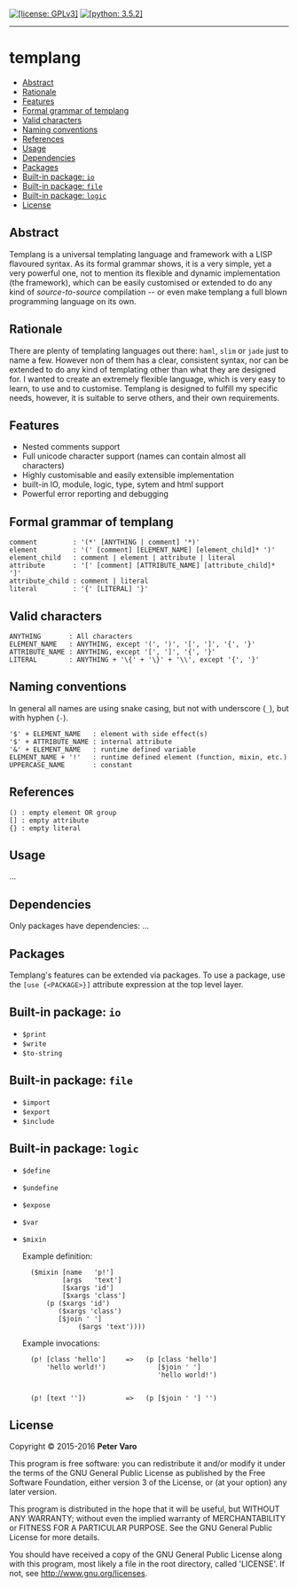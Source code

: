[![[license: GPLv3]][1]][2]
[![[python: 3.5.2]][3]][4]

- - -

templang
========

- [Abstract](#abstract)
- [Rationale](#rationale)
- [Features](#features)
- [Formal grammar of templang](#formal-grammar-of-templang)
- [Valid characters](#valid-characters)
- [Naming conventions](#naming-conventions)
- [References](#references)
- [Usage](#usage)
- [Dependencies](#dependencies)
- [Packages](#packages)
- [Built-in package: `io`](#built-in-package-io)
- [Built-in package: `file`](#built-in-package-file)
- [Built-in package: `logic`](#built-in-package-logic)
- [License](#license)



Abstract
--------

Templang is a universal templating language and framework with a LISP flavoured
syntax. As its formal grammar shows, it is a very simple, yet a very powerful
one, not to mention its flexible and dynamic implementation (the framework),
which can be easily customised or extended to do any kind of *source-to-source*
compilation -- or even make templang a full blown programming language on its
own.



Rationale
---------

There are plenty of templating languages out there: `haml`, `slim` or `jade`
just to name a few. However non of them has a clear, consistent syntax, nor can
be extended to do any kind of templating other than what they are designed for.
I wanted to create an extremely flexible language, which is very easy to learn,
to use and to customise. Templang is designed to fulfill my specific needs,
however, it is suitable to serve others, and their own requirements.



Features
--------

- Nested comments support
- Full unicode character support (names can contain almost all characters)
- Highly customisable and easily extensible implementation
- built-in IO, module, logic, type, sytem and html support
- Powerful error reporting and debugging



Formal grammar of templang
--------------------------

    comment         : '(*' [ANYTHING | comment] '*)'
    element         : '(' [comment] [ELEMENT_NAME] [element_child]* ')'
    element_child   : comment | element | attribute | literal
    attribute       : '[' [comment] [ATTRIBUTE_NAME] [attribute_child]* ']'
    attribute_child : comment | literal
    literal         : '{' [LITERAL] '}'



Valid characters
----------------

    ANYTHING       : All characters
    ELEMENT_NAME   : ANYTHING, except '(', ')', '[', ']', '{', '}'
    ATTRIBUTE_NAME : ANYTHING, except '[', ']', '{', '}'
    LITERAL        : ANYTHING + '\{' + '\}' + '\\', except '{', '}'



Naming conventions
------------------

In general all names are using snake casing, but not with underscore (`_`), but
with hyphen (`-`).

    '$' + ELEMENT_NAME   : element with side effect(s)
    '$' + ATTRIBUTE_NAME : internal attribute
    '&' + ELEMENT_NAME   : runtime defined variable
    ELEMENT_NAME + '!'   : runtime defined element (function, mixin, etc.)
    UPPERCASE_NAME       : constant



References
----------

    () : empty element OR group
    [] : empty attribute
    {} : empty literal


Usage
-----

...



Dependencies
------------

Only packages have dependencies: ...



Packages
--------

Templang's features can be extended via packages. To use a package, use the
`[use {<PACKAGE>}]` attribute expression at the top level layer.



Built-in package: `io`
---------------------

- `$print`
- `$write`
- `$to-string`



Built-in package: `file`
------------------------

- `$import`
- `$export`
- `$include`



Built-in package: `logic`
-------------------------

- `$define`
- `$undefine`
- `$expose`
- `$var`
- `$mixin`

    Example definition:

        ($mixin [name   'p!']
                [args   'text']
                [$xargs 'id']
                [$xargs 'class']
            (p ($xargs 'id')
               ($xargs 'class')
               [$join ' ']
                    ($args 'text'))))

    Example invocations:

        (p! [class 'hello']     =>   (p [class 'hello']
            'hello world!')             [$join ' ']
                                        'hello world!')


        (p! [text ''])          =>   (p [$join ' '] '')



License
-------

Copyright &copy; 2015-2016 **Peter Varo**

This program is free software: you can redistribute it and/or modify it under
the terms of the GNU General Public License as published by the Free Software
Foundation, either version 3 of the License, or (at your option) any later
version.

This program is distributed in the hope that it will be useful, but WITHOUT ANY
WARRANTY; without even the implied warranty of MERCHANTABILITY or FITNESS FOR A
PARTICULAR PURPOSE. See the GNU General Public License for more details.

You should have received a copy of the GNU General Public License along with
this program, most likely a file in the root directory, called 'LICENSE'.
If not, see <http://www.gnu.org/licenses>.

<!-- -->

[1]: https://img.shields.io/badge/license-GNU_General_Public_License_v3.0-blue.svg
[2]: http://www.gnu.org/licenses/gpl.html
[3]: https://img.shields.io/badge/python-3.5.2-lightgrey.svg
[4]: https://docs.python.org/3

